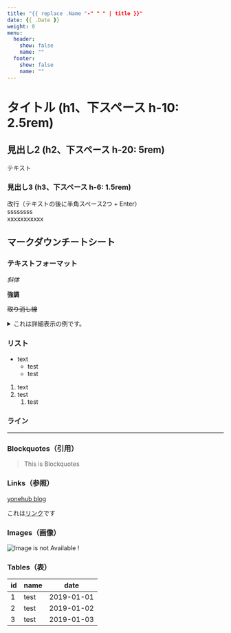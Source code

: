```yaml
---
title: "{{ replace .Name "-" " " | title }}"
date: {{ .Date }}
weight: 0
menu:
  header:
    show: false
    name: ""
  footer:
    show: false
    name: ""
---
```


# タイトル (h1、下スペース h-10: 2.5rem)



## 見出し2 (h2、下スペース h-20: 5rem)
テキスト



### 見出し3 (h3、下スペース h-6: 1.5rem)
改行（テキストの後に半角スペース2つ + Enter）  
ssssssss  
xxxxxxxxxxx





## マークダウンチートシート

### テキストフォーマット

_斜体_

**強調**

~~取り消し線~~

<details><summary>これは詳細表示の例です。</summary>詳細をこっちに書きます。</details>

### リスト
* text
    * test
    * test

1. text
2. test
    1. test

### ライン

*****


### Blockquotes（引用）
> This is Blockquotes

### Links（参照）
[yonehub blog](https://www.youtube.com/@user-zx4fg7qh4f)

これは<a style="color: blur; text-decoration: underline ">リンク</a>です

### Images（画像）
![Image is not Available !](logo_color.png)

### Tables（表）
| id     | name    | date       |
| ------ | ------- | ---------- |
| 1      | test    | 2019-01-01 |
| 2      | test    | 2019-01-02 |
| 3      | test    | 2019-01-03 |